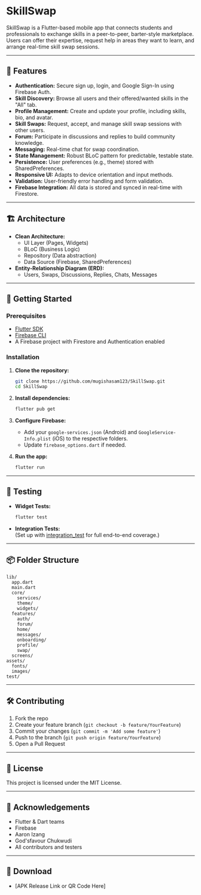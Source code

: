 # SkillSwap

SkillSwap is a Flutter-based mobile app that connects students and professionals to exchange skills in a peer-to-peer, barter-style marketplace. Users can offer their expertise, request help in areas they want to learn, and arrange real-time skill swap sessions.

---

## 🚀 Features

- **Authentication:** Secure sign up, login, and Google Sign-In using Firebase Auth.
- **Skill Discovery:** Browse all users and their offered/wanted skills in the "All" tab.
- **Profile Management:** Create and update your profile, including skills, bio, and avatar.
- **Skill Swaps:** Request, accept, and manage skill swap sessions with other users.
- **Forum:** Participate in discussions and replies to build community knowledge.
- **Messaging:** Real-time chat for swap coordination.
- **State Management:** Robust BLoC pattern for predictable, testable state.
- **Persistence:** User preferences (e.g., theme) stored with SharedPreferences.
- **Responsive UI:** Adapts to device orientation and input methods.
- **Validation:** User-friendly error handling and form validation.
- **Firebase Integration:** All data is stored and synced in real-time with Firestore.

---

## 🏗️ Architecture

- **Clean Architecture:**  
  - UI Layer (Pages, Widgets)
  - BLoC (Business Logic)
  - Repository (Data abstraction)
  - Data Source (Firebase, SharedPreferences)
- **Entity-Relationship Diagram (ERD):**
  - Users, Swaps, Discussions, Replies, Chats, Messages

---

## 📱 Getting Started

### Prerequisites

- [Flutter SDK](https://flutter.dev/docs/get-started/install)
- [Firebase CLI](https://firebase.google.com/docs/cli)
- A Firebase project with Firestore and Authentication enabled

### Installation

1. **Clone the repository:**
   ```sh
   git clone https://github.com/mugishasam123/SkillSwap.git
   cd SkillSwap
   ```

2. **Install dependencies:**
   ```sh
   flutter pub get
   ```

3. **Configure Firebase:**
   - Add your `google-services.json` (Android) and `GoogleService-Info.plist` (iOS) to the respective folders.
   - Update `firebase_options.dart` if needed.

4. **Run the app:**
   ```sh
   flutter run
   ```

---

## 🧪 Testing

- **Widget Tests:**
  ```sh
  flutter test
  ```
- **Integration Tests:**  
  (Set up with [integration_test](https://docs.flutter.dev/testing/integration-tests) for full end-to-end coverage.)

---

## 📦 Folder Structure

```
lib/
  app.dart
  main.dart
  core/
    services/
    theme/
    widgets/
  features/
    auth/
    forum/
    home/
    messages/
    onboarding/
    profile/
    swap/
  screens/
assets/
  fonts/
  images/
test/
```

---

## 🛠️ Contributing

1. Fork the repo
2. Create your feature branch (`git checkout -b feature/YourFeature`)
3. Commit your changes (`git commit -m 'Add some feature'`)
4. Push to the branch (`git push origin feature/YourFeature`)
5. Open a Pull Request

---

## 📄 License

This project is licensed under the MIT License.

---

## 🙏 Acknowledgements

- Flutter & Dart teams
- Firebase
- Aaron Izang
- God'sfavour Chukwudi
- All contributors and testers

---

## 📱 Download

- [APK Release Link or QR Code Here]
